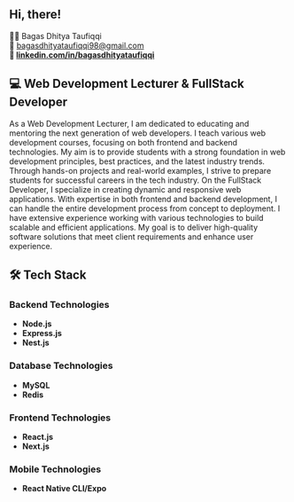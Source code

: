 ## Hi, there!

👨‍💻 Bagas Dhitya Taufiqqi<br>
📩 [bagasdhityataufiqqi98@gmail.com](mailto:bagasdhityataufiqqi98@gmail.com)**<br>
💼 [linkedin.com/in/bagasdhityataufiqqi](https://www.linkedin.com/in/bagasdhityataufiqqi/)**<br>

## 💻 Web Development Lecturer & FullStack Developer
As a Web Development Lecturer, I am dedicated to educating and mentoring the next generation of web developers. I teach various web development courses, focusing on both frontend and backend technologies. My aim is to provide students with a strong foundation in web development principles, best practices, and the latest industry trends. Through hands-on projects and real-world examples, I strive to prepare students for successful careers in the tech industry. On the FullStack Developer, I specialize in creating dynamic and responsive web applications. With expertise in both frontend and backend development, I can handle the entire development process from concept to deployment. I have extensive experience working with various technologies to build scalable and efficient applications. My goal is to deliver high-quality software solutions that meet client requirements and enhance user experience.

## 🛠️ Tech Stack
### Backend Technologies
- **Node.js**  
- **Express.js**  
- **Nest.js**  

### Database Technologies
- **MySQL**  
- **Redis**  

### Frontend Technologies
- **React.js**  
- **Next.js**  

### Mobile Technologies
- **React Native CLI/Expo**  
